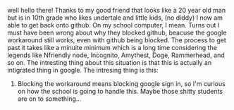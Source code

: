 well hello there! Thanks to my good friend that looks like a 20 year old man but is in 10th grade who likes undertale and little kids, (no diddy) I now am able to get back 
onto github. On my school computer, I mean. Turns out I must have been wrong about why they blocked github, beacuse the google workaround still works, even with github being blocked.
The process to get past it takes like a minuite minimum which is a long time considering the legends like Nfriendly node, Incognito, Amythest, Doge, Rammerhead, and so on. 
The intresting thing about this situation is that this is actually an intigrated thing in google. The intresing thing is this:
1. Blocking the workaround means blocking google sign in, so I'm curious on how the school is going to handle this. Maybe those shitty students are on to something...
